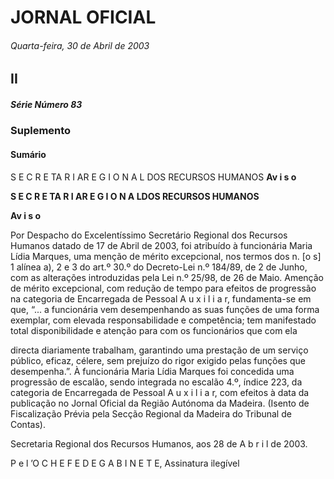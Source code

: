 # JORNAL OFICIAL

###### Quarta-feira, 30 de Abril de 2003

## II

##### Série Número 83

### **Suplemento**

#### **Sumário**

S E C R E TA R I AR E G I O N A L DOS RECURSOS HUMANOS
**Av i s o**



**S E C R E TA R I AR E G I O N A LDOS RECURSOS HUMANOS**


**Av i s o**


Por Despacho do Excelentíssimo Secretário Regional dos
Recursos Humanos datado de 17 de Abril de 2003, foi atribuído
à funcionária Maria Lídia Marques, uma menção de mérito
excepcional, nos termos dos n. [o s] 1 alínea a), 2 e 3 do art.º 30.º do
Decreto-Lei n.º 184/89, de 2 de Junho, com as alterações
introduzidas pela Lei n.º 25/98, de 26 de Maio.
Amenção de mérito excepcional, com redução de tempo para
efeitos de progressão na categoria de Encarregada de Pessoal
A u x i l i a r, fundamenta-se em que, “... a funcionária vem
desempenhando as suas funções de uma forma exemplar, com
elevada responsabilidade e competência; tem manifestado total
disponibilidade e atenção para com os funcionários que com ela



directa diariamente trabalham, garantindo uma prestação de um
serviço público, eficaz, célere, sem prejuízo do rigor exigido
pelas funções que desempenha.”.
À funcionária Maria Lídia Marques foi concedida uma
progressão de escalão, sendo integrada no escalão 4.º, índice
223, da categoria de Encarregada de Pessoal A u x i l i a r, com
efeitos à data da publicação no Jornal Oficial da Região
Autónoma da Madeira.
(Isento de Fiscalização Prévia pela Secção Regional da
Madeira do Tribunal de Contas).


Secretaria Regional dos Recursos Humanos, aos 28 de A b r i l
de 2003.


P e l ’O C H E F E D E G A B I N E T E, Assinatura ilegível

